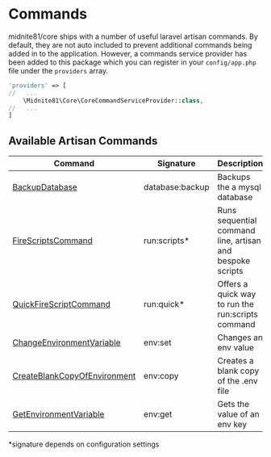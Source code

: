 # Commands

midnite81/core ships with a number of useful laravel artisan commands. By default, they are not auto included to
prevent additional commands being added in to the application. However, a commands service provider has been added to
this package which you can register in your `config/app.php` file under the `providers` array.

```php
'providers' => [
//   ...
    \Midnite81\Core\CoreCommandServiceProvider::class,
//   ...
]
```

## Available Artisan Commands

| Command                                                                  | Signature       | Description                                               |
|--------------------------------------------------------------------------|-----------------|-----------------------------------------------------------|
| [BackupDatabase](Commands/BackupDatabase.md)                             | database:backup | Backups the a mysql database                              |
| [FireScriptsCommand](Commands/FireScriptsCommand.md)                     | run:scripts*    | Runs sequential command line, artisan and bespoke scripts |
| [QuickFireScriptCommand](Commands/QuickFireScriptsCommand.md)            | run:quick*      | Offers a quick way to run the run:scripts command         |
| [ChangeEnvironmentVariable](Commands/ChangeEnvironmentVariable.md)       | env:set         | Changes an env value                                      |
| [CreateBlankCopyOfEnvironment](Commands/CreateBlankCopyOfEnvironment.md) | env:copy        | Creates a blank copy of the .env file                     |
| [GetEnvironmentVariable](Commands/GetEnvironmentVariable.md)             | env:get         | Gets the value of an env key                              |                              

*signature depends on configuration settings

